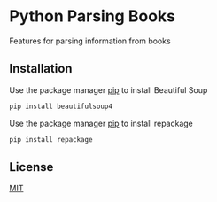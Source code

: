 # Python Parsing Books

Features for parsing information from books

## Installation

Use the package manager [pip](https://www.crummy.com/software/BeautifulSoup/bs4/doc/#installing-beautiful-soup) to install Beautiful Soup

```bash
pip install beautifulsoup4
```

Use the package manager [pip](https://pypi.org/project/repackage/) to install repackage

```bash
pip install repackage
```

## License
[MIT](https://choosealicense.com/licenses/mit/)